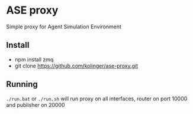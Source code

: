 ASE proxy
=========

Simple proxy for Agent Simulation Environment

Install
-------
- npm install zmq
- git clone https://github.com/kolinger/ase-proxy.git

Running
-------
`./run.bat` or `./run.sh` will run proxy on all interfaces, router on port 10000 and publisher on 20000
